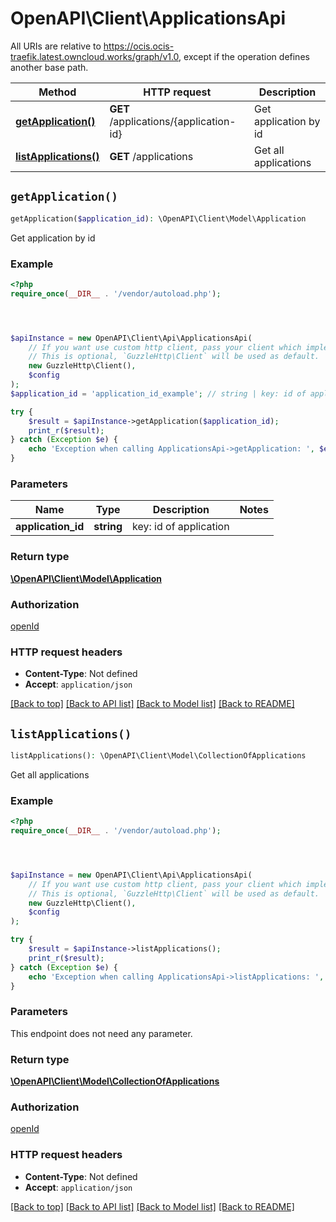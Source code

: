 # OpenAPI\Client\ApplicationsApi

All URIs are relative to https://ocis.ocis-traefik.latest.owncloud.works/graph/v1.0, except if the operation defines another base path.

| Method | HTTP request | Description |
| ------------- | ------------- | ------------- |
| [**getApplication()**](ApplicationsApi.md#getApplication) | **GET** /applications/{application-id} | Get application by id |
| [**listApplications()**](ApplicationsApi.md#listApplications) | **GET** /applications | Get all applications |


## `getApplication()`

```php
getApplication($application_id): \OpenAPI\Client\Model\Application
```

Get application by id

### Example

```php
<?php
require_once(__DIR__ . '/vendor/autoload.php');




$apiInstance = new OpenAPI\Client\Api\ApplicationsApi(
    // If you want use custom http client, pass your client which implements `GuzzleHttp\ClientInterface`.
    // This is optional, `GuzzleHttp\Client` will be used as default.
    new GuzzleHttp\Client(),
    $config
);
$application_id = 'application_id_example'; // string | key: id of application

try {
    $result = $apiInstance->getApplication($application_id);
    print_r($result);
} catch (Exception $e) {
    echo 'Exception when calling ApplicationsApi->getApplication: ', $e->getMessage(), PHP_EOL;
}
```

### Parameters

| Name | Type | Description  | Notes |
| ------------- | ------------- | ------------- | ------------- |
| **application_id** | **string**| key: id of application | |

### Return type

[**\OpenAPI\Client\Model\Application**](../Model/Application.md)

### Authorization

[openId](../../README.md#openId)

### HTTP request headers

- **Content-Type**: Not defined
- **Accept**: `application/json`

[[Back to top]](#) [[Back to API list]](../../README.md#endpoints)
[[Back to Model list]](../../README.md#models)
[[Back to README]](../../README.md)

## `listApplications()`

```php
listApplications(): \OpenAPI\Client\Model\CollectionOfApplications
```

Get all applications

### Example

```php
<?php
require_once(__DIR__ . '/vendor/autoload.php');




$apiInstance = new OpenAPI\Client\Api\ApplicationsApi(
    // If you want use custom http client, pass your client which implements `GuzzleHttp\ClientInterface`.
    // This is optional, `GuzzleHttp\Client` will be used as default.
    new GuzzleHttp\Client(),
    $config
);

try {
    $result = $apiInstance->listApplications();
    print_r($result);
} catch (Exception $e) {
    echo 'Exception when calling ApplicationsApi->listApplications: ', $e->getMessage(), PHP_EOL;
}
```

### Parameters

This endpoint does not need any parameter.

### Return type

[**\OpenAPI\Client\Model\CollectionOfApplications**](../Model/CollectionOfApplications.md)

### Authorization

[openId](../../README.md#openId)

### HTTP request headers

- **Content-Type**: Not defined
- **Accept**: `application/json`

[[Back to top]](#) [[Back to API list]](../../README.md#endpoints)
[[Back to Model list]](../../README.md#models)
[[Back to README]](../../README.md)
